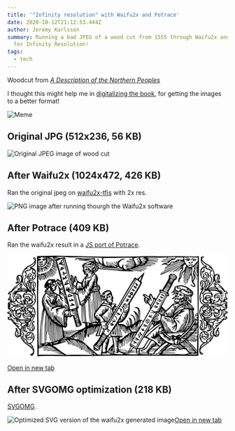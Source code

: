 ```yaml
---
title: '"Infinity resolution" with Waifu2x and Potrace'
date: 2020-10-12T21:12:53.444Z
author: Jeremy Karlsson
summary: Running a bad JPEG of a wood cut from 1555 through Waifu2x and Potrace
  for Infinity Resolution!
tags:
  - tech
---
```

Woodcut from *[A Description of the Northern Peoples](https://en.wikipedia.org/wiki/A_Description_of_the_Northern_Peoples)*

I thought this might help me in [digitalizing the book](https://nordiskafolken.se/), for getting the images to a better format!

![Meme](https://dret.jeremy.se/waifu2x-potrace/meme.jpg)

## Original JPG (512x236, 56 KB)

![Original JPEG image of wood cut](https://dret.jeremy.se/waifu2x-potrace/original.jpeg)

## After Waifu2x (1024x472, 426 KB)

Ran the original jpeg on [waifu2x-tfjs](https://highcwu.github.io/waifu2x-tfjs/) with 2x res.

![PNG image after running thourgh the Waifu2x software](https://dret.jeremy.se/waifu2x-potrace/waifu2x.png)

## After Potrace (409 KB)

Ran the waifu2x result in a [JS port of Potrace](http://kilobtye.github.io/potrace/).

![SVG version of the waifu2x generated image](/static/img/potrace.svg)

[Open in new tab](https://dret.jeremy.se/waifu2x-potrace/potrace.svg)

## After SVGOMG optimization (218 KB)

[SVGOMG](https://jakearchibald.github.io/svgomg/).

![Optimized SVG version of the waifu2x generated image](https://dret.jeremy.se/waifu2x-potrace/final.svg)[Open in new tab](/static/img/final.svg)